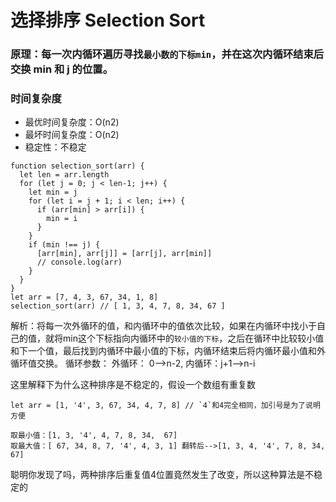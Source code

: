 # 选择排序 Selection Sort
### 原理：每一次内循环遍历寻找`最小数的下标min`，并在这次内循环结束后交换 min 和 j 的位置。
### 时间复杂度
- 最优时间复杂度：O(n2)
- 最坏时间复杂度：O(n2)
- 稳定性：不稳定

```
function selection_sort(arr) {
  let len = arr.length
  for (let j = 0; j < len-1; j++) {
    let min = j
    for (let i = j + 1; i < len; i++) {
      if (arr[min] > arr[i]) {
        min = i
      }
    }
    if (min !== j) {
      [arr[min], arr[j]] = [arr[j], arr[min]]
      // console.log(arr)
    }
  }
}
let arr = [7, 4, 3, 67, 34, 1, 8]
selection_sort(arr) // [ 1, 3, 4, 7, 8, 34, 67 ]
```
解析：将每一次外循环的值，和内循环中的值依次比较，如果在内循环中找小于自己的值，就将min这个下标指向内循环中的`较小值的下标`，之后在循环中比较较小值和下一个值，最后找到内循环中最小值的下标，内循环结束后将内循环最小值和外循环值交换。
循环参数： 外循环： 0-->n-2, 内循环：j+1-->n-i  

这里解释下为什么这种排序是不稳定的，假设一个数组有重复数

```
let arr = [1, '4', 3, 67, 34, 4, 7, 8] // `4`和4完全相同，加引号是为了说明方便

取最小值：[1, 3, '4', 4, 7, 8, 34,  67]
取最大值：[ 67, 34, 8, 7, '4', 4, 3, 1] 翻转后-->[1, 3, 4, '4', 7, 8, 34,  67]
```
聪明你发现了吗，两种排序后重复值4位置竟然发生了改变，所以这种算法是不稳定的